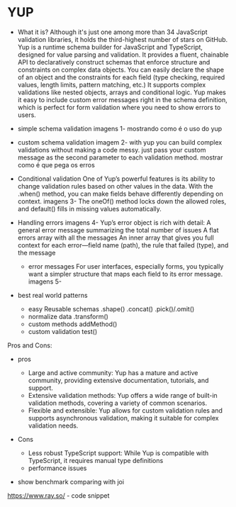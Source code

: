 # YUP

- What it is?
Although it's just one among more than 34 JavaScript validation libraries, it holds the third-highest number of stars on GitHub.
Yup is a runtime schema builder for JavaScript and TypeScript, designed for value parsing and validation.
It provides a fluent, chainable API to declaratively construct schemas that enforce structure and constraints on complex data objects.
You can easily declare the shape of an object and the constraints for each field (type checking, required values, length limits, pattern matching, etc.)
It supports complex validations like nested objects, arrays and conditional logic.
Yup makes it easy to include custom error messages right in the schema definition, which is perfect for form validation where you need to show errors to users.

- simple schema validation
imagens 1-
mostrando como é o uso do yup

- custom schema validation
imagem 2-
with yup you can build complex validations without making a code messy.
just pass your custom message as the second parameter to each validation method.
mostrar como é que pega os erros

- Conditional validation
One of Yup’s powerful features is its ability to change validation rules based on other values in the data. 
With the .when() method, you can make fields behave differently depending on context.
imagens 3-
The oneOf() method locks down the allowed roles, and default() fills in missing values automatically.

- Handling errors
imagens 4-
Yup’s error object is rich with detail:
A general error message summarizing the total number of issues
A flat errors array with all the messages
An inner array that gives you full context for each error—field name (path), the rule that failed (type), and the message
    - error messages
    For user interfaces, especially forms, you typically want a simpler structure that maps each field to its error message.
    imagens 5-

- best real world patterns
    - easy Reusable schemas
        .shape() .concat()  .pick()/.omit()
    - normalize data
        .transform()
    - custom methods
        addMethod()
    - custom validation
        test()

Pros and Cons:
- pros
    - Large and active community: Yup has a mature and active community, providing extensive documentation, tutorials, and support.  
    - Extensive validation methods: Yup offers a wide range of built-in validation methods, covering a variety of common scenarios.  
    - Flexible and extensible: Yup allows for custom validation rules and supports asynchronous validation, making it suitable for complex validation needs.  
- Cons
    - Less robust TypeScript support: While Yup is compatible with TypeScript, it requires manual type definitions
    - performance issues

- show benchmark comparing with joi

https://www.ray.so/ - code snippet